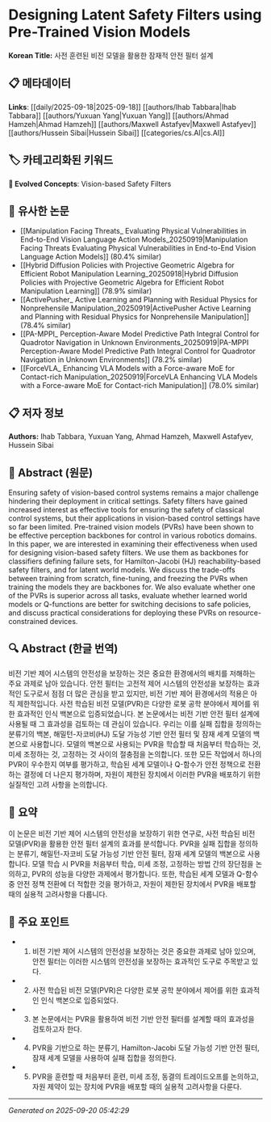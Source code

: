 # Designing Latent Safety Filters using Pre-Trained Vision Models

**Korean Title:** 사전 훈련된 비전 모델을 활용한 잠재적 안전 필터 설계

## 📋 메타데이터

**Links**: [[daily/2025-09-18|2025-09-18]] [[authors/Ihab Tabbara|Ihab Tabbara]] [[authors/Yuxuan Yang|Yuxuan Yang]] [[authors/Ahmad Hamzeh|Ahmad Hamzeh]] [[authors/Maxwell Astafyev|Maxwell Astafyev]] [[authors/Hussein Sibai|Hussein Sibai]] [[categories/cs.AI|cs.AI]]

## 🏷️ 카테고리화된 키워드
**🚀 Evolved Concepts**: Vision-based Safety Filters

## 🔗 유사한 논문
- [[Manipulation Facing Threats_ Evaluating Physical Vulnerabilities in End-to-End Vision Language Action Models_20250919|Manipulation Facing Threats Evaluating Physical Vulnerabilities in End-to-End Vision Language Action Models]] (80.4% similar)
- [[Hybrid Diffusion Policies with Projective Geometric Algebra for Efficient Robot Manipulation Learning_20250918|Hybrid Diffusion Policies with Projective Geometric Algebra for Efficient Robot Manipulation Learning]] (78.9% similar)
- [[ActivePusher_ Active Learning and Planning with Residual Physics for Nonprehensile Manipulation_20250919|ActivePusher Active Learning and Planning with Residual Physics for Nonprehensile Manipulation]] (78.4% similar)
- [[PA-MPPI_ Perception-Aware Model Predictive Path Integral Control for Quadrotor Navigation in Unknown Environments_20250919|PA-MPPI Perception-Aware Model Predictive Path Integral Control for Quadrotor Navigation in Unknown Environments]] (78.2% similar)
- [[ForceVLA_ Enhancing VLA Models with a Force-aware MoE for Contact-rich Manipulation_20250919|ForceVLA Enhancing VLA Models with a Force-aware MoE for Contact-rich Manipulation]] (78.0% similar)

## 📋 저자 정보

**Authors:** Ihab Tabbara, Yuxuan Yang, Ahmad Hamzeh, Maxwell Astafyev, Hussein Sibai

## 📄 Abstract (원문)

Ensuring safety of vision-based control systems remains a major challenge
hindering their deployment in critical settings. Safety filters have gained
increased interest as effective tools for ensuring the safety of classical
control systems, but their applications in vision-based control settings have
so far been limited. Pre-trained vision models (PVRs) have been shown to be
effective perception backbones for control in various robotics domains. In this
paper, we are interested in examining their effectiveness when used for
designing vision-based safety filters. We use them as backbones for classifiers
defining failure sets, for Hamilton-Jacobi (HJ) reachability-based safety
filters, and for latent world models. We discuss the trade-offs between
training from scratch, fine-tuning, and freezing the PVRs when training the
models they are backbones for. We also evaluate whether one of the PVRs is
superior across all tasks, evaluate whether learned world models or Q-functions
are better for switching decisions to safe policies, and discuss practical
considerations for deploying these PVRs on resource-constrained devices.

## 🔍 Abstract (한글 번역)

비전 기반 제어 시스템의 안전성을 보장하는 것은 중요한 환경에서의 배치를 저해하는 주요 과제로 남아 있습니다. 안전 필터는 고전적 제어 시스템의 안전성을 보장하는 효과적인 도구로서 점점 더 많은 관심을 받고 있지만, 비전 기반 제어 환경에서의 적용은 아직 제한적입니다. 사전 학습된 비전 모델(PVR)은 다양한 로봇 공학 분야에서 제어를 위한 효과적인 인식 백본으로 입증되었습니다. 본 논문에서는 비전 기반 안전 필터 설계에 사용될 때 그 효과성을 검토하는 데 관심이 있습니다. 우리는 이를 실패 집합을 정의하는 분류기의 백본, 해밀턴-자코비(HJ) 도달 가능성 기반 안전 필터 및 잠재 세계 모델의 백본으로 사용합니다. 모델의 백본으로 사용되는 PVR을 학습할 때 처음부터 학습하는 것, 미세 조정하는 것, 고정하는 것 사이의 절충점을 논의합니다. 또한 모든 작업에서 하나의 PVR이 우수한지 여부를 평가하고, 학습된 세계 모델이나 Q-함수가 안전 정책으로 전환하는 결정에 더 나은지 평가하며, 자원이 제한된 장치에서 이러한 PVR을 배포하기 위한 실질적인 고려 사항을 논의합니다.

## 📝 요약

이 논문은 비전 기반 제어 시스템의 안전성을 보장하기 위한 연구로, 사전 학습된 비전 모델(PVR)을 활용한 안전 필터 설계의 효과를 분석합니다. PVR을 실패 집합을 정의하는 분류기, 해밀턴-자코비 도달 가능성 기반 안전 필터, 잠재 세계 모델의 백본으로 사용합니다. 모델 학습 시 PVR을 처음부터 학습, 미세 조정, 고정하는 방법 간의 장단점을 논의하고, PVR의 성능을 다양한 과제에서 평가합니다. 또한, 학습된 세계 모델과 Q-함수 중 안전 정책 전환에 더 적합한 것을 평가하고, 자원이 제한된 장치에서 PVR을 배포할 때의 실용적 고려사항을 다룹니다.

## 🎯 주요 포인트

- 1. 비전 기반 제어 시스템의 안전성을 보장하는 것은 중요한 과제로 남아 있으며, 안전 필터는 이러한 시스템의 안전성을 보장하는 효과적인 도구로 주목받고 있다.

- 2. 사전 학습된 비전 모델(PVR)은 다양한 로봇 공학 분야에서 제어를 위한 효과적인 인식 백본으로 입증되었다.

- 3. 본 논문에서는 PVR을 활용하여 비전 기반 안전 필터를 설계할 때의 효과성을 검토하고자 한다.

- 4. PVR을 기반으로 하는 분류기, Hamilton-Jacobi 도달 가능성 기반 안전 필터, 잠재 세계 모델을 사용하여 실패 집합을 정의한다.

- 5. PVR을 훈련할 때 처음부터 훈련, 미세 조정, 동결의 트레이드오프를 논의하고, 자원 제약이 있는 장치에 PVR을 배포할 때의 실용적 고려사항을 다룬다.

---

*Generated on 2025-09-20 05:42:29*
